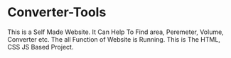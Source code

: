 # Converter-Tools
This is a Self Made Website. It Can Help To Find area, Peremeter, Volume, Converter etc. The all Function of Website is Running. This is The HTML, CSS JS Based Project.
